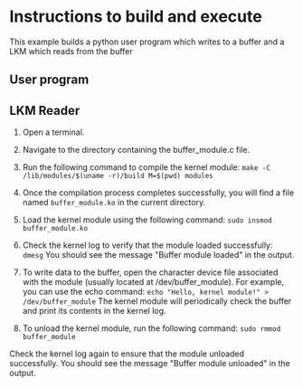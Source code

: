 # Instructions to build and execute
This example builds a python user program which writes to a buffer and a LKM which reads from the buffer
## User program

## LKM Reader
1. Open a terminal.
2. Navigate to the directory containing the buffer_module.c file.
3. Run the following command to compile the kernel module:
`make -C /lib/modules/$(uname -r)/build M=$(pwd) modules`
4. Once the compilation process completes successfully, you will find a file named `buffer_module.ko` in the current directory.
5. Load the kernel module using the following command:
`sudo insmod buffer_module.ko`
6. Check the kernel log to verify that the module loaded successfully:
`dmesg`
You should see the message "Buffer module loaded" in the output.

7. To write data to the buffer, open the character device file associated with the module (usually located at /dev/buffer_module). For example, you can use the echo command:
`echo "Hello, kernel module!" > /dev/buffer_module`
The kernel module will periodically check the buffer and print its contents in the kernel log.
8. To unload the kernel module, run the following command:
`sudo rmmod buffer_module`

Check the kernel log again to ensure that the module unloaded successfully. You should see the message "Buffer module unloaded" in the output.

